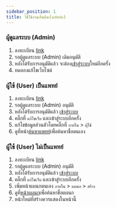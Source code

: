 ```yaml
---
sidebar_position: 1
title: วิธีใช้งานเริ่มต้น(ฉบับย่อ)
---
```


### ผู้ดูแลระบบ (Admin)
1. ลงทะเบียน [link](https://phutthaisong.vercel.app/register)
1. รอผู้ดูแลระบบ (Admin) เดิมอนุมัติ
1. หลังได้รับการอนุมัติแล้ว จะต้อง[เข้าสู่ระบบ](https://phutthaisong.vercel.app/login/)ใหม่อีกครั้ง
1. ทดลองแก้ไขเว็บไซต์

### ผู้ใช้ (User) เป็นแพทย์
1. ลงทะเบียน [link](https://phutthaisong.vercel.app/register)
1. รอผู้ดูแลระบบ (Admin) อนุมัติ
1. หลังได้รับการอนุมัติแล้ว [เข้าสู่ระบบ](https://phutthaisong.vercel.app/login/)
1. คลิ๊กที่ `แก้ไขเว็บ` และเข้าสู่ระบบอีกครั้ง
1. แก้ไขข้อมูลส่วนตัวโดยคลิ๊กที่ `ภายใน` > `ผุ้ใช้`
1. ดูที่หน้า[ค้นหาแพทย์](https://phutthaisong.vercel.app/doctor/)เพื่อค้นหาชื่อตนเอง

### ผู้ใช้ (User) ไม่เป็นแพทย์
1. ลงทะเบียน [link](https://phutthaisong.vercel.app/register)
1. รอผู้ดูแลระบบ (Admin) อนุมัติ
1. หลังได้รับการอนุมัติแล้ว [เข้าสู่ระบบ](https://phutthaisong.vercel.app/login/)
1. คลิ๊กที่ `แก้ไขเว็บ` และเข้าสู่ระบบอีกครั้ง
1. เพิ่มหน้าแผนกตนเอง `ภายใน` > `แผนก` > `สร้าง`
1. ดูที่[หน้าแผนก](https://phutthaisong.vercel.app/section/)เพื่อค้นหาชื่อแผนก
1. หน้าใหม่ที่สร้างควรแสดงในหน้านี้